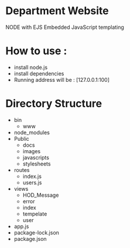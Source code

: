 # Department Website

  NODE with EJS Embedded JavaScript templating

# How to use :
  - install node.js
  - install dependencies
  - Running address will be : [127.0.0.1:100]

# Directory Structure
 - bin
   - www
 - node_modules
 - Public 
   - docs
   - images
   - javascripts
   - stylesheets
 - routes
   - index.js
   - users.js
 - views
   - HOD_Message
   - error
   - index
   - tempelate
   - user
 - app.js
 - package-lock.json
 - package.json
